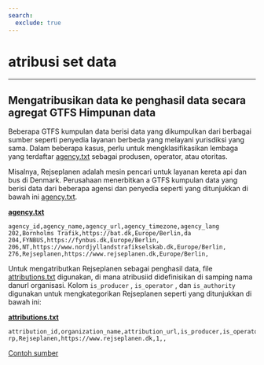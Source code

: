 ```yaml
---
search:
  exclude: true
---
```


# atribusi set data

<hr/>

## Mengatribusikan data ke penghasil data secara agregat GTFS Himpunan data

Beberapa GTFS kumpulan data berisi data yang dikumpulkan dari berbagai sumber seperti penyedia layanan berbeda yang melayani yurisdiksi yang sama. Dalam beberapa kasus, perlu untuk mengklasifikasikan lembaga yang terdaftar [agency.txt](../../reference/#agencytxt) sebagai produsen, operator, atau otoritas.

Misalnya, Rejseplanen adalah mesin pencari untuk layanan kereta api dan bus di Denmark. Perusahaan menerbitkan a GTFS kumpulan data yang berisi data dari beberapa agensi dan penyedia seperti yang ditunjukkan di bawah ini [agency.txt](../../reference/#agencytxt).

[**agency.txt**](../../reference/#agencytxt)

    agency_id,agency_name,agency_url,agency_timezone,agency_lang
    202,Bornholms Trafik,https://bat.dk,Europe/Berlin,da
    204,FYNBUS,https://fynbus.dk,Europe/Berlin,
    206,NT,https://www.nordjyllandstrafikselskab.dk,Europe/Berlin,
    276,Rejseplanen,https://www.rejseplanen.dk,Europe/Berlin,

Untuk mengatributkan Rejseplanen sebagai penghasil data, file [attributions.txt](../../reference/#attributionstxt) digunakan, di mana atribusiid didefinisikan di samping nama danurl organisasi. Kolom `is_producer` , `is_operator` , dan `is_authority` digunakan untuk mengkategorikan Rejseplanen seperti yang ditunjukkan di bawah ini:

[**attributions.txt**](../../reference/#attributionstxt)

    attribution_id,organization_name,attribution_url,is_producer,is_operator,is_authority
    rp,Rejseplanen,https://www.rejseplanen.dk,1,,

[Contoh sumber](http://www.rejseplanen.info/labs/GTFS.zip)
